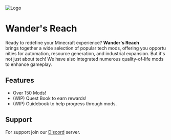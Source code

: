 
![Logo](".github/logos/mcbackground.jpg")

# Wander's Reach

Ready to redefine your Minecraft experience? **Wander's Reach** brings together a wide selection of popular tech mods, offering you opportunities for automation, resource generation, and industrial expansion. But it's not just about tech! We have also integrated numerous quality-of-life mods to enhance gameplay. 

## Features

- Over 150 Mods!
- (WIP) Quest Book to earn rewards!
- (WIP) Guidebook to help progress through mods.


## Support

For support join our [Discord](https://mee6.xyz/i/Rkv8YkaK5a) server.

